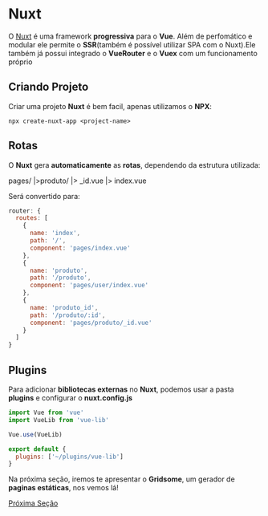 # Nuxt

O [Nuxt](https://nuxtjs.org/) é uma framework **progressiva** para o **Vue**. Além de perfomático e modular ele permite o **SSR**(também é possível utilizar SPA com o Nuxt).Ele também já possui integrado o **VueRouter** e o **Vuex** com um funcionamento próprio

## Criando Projeto

Criar uma projeto **Nuxt** é bem facil, apenas utilizamos o **NPX**:

`npx create-nuxt-app <project-name>`

## Rotas

O **Nuxt** gera **automaticamente** as **rotas**, dependendo da estrutura utilizada:

pages/
  |>produto/
    |> _id.vue
  |> index.vue

Será convertido para:

```js
router: {
  routes: [
    {
      name: 'index',
      path: '/',
      component: 'pages/index.vue'
    },
    {
      name: 'produto',
      path: '/produto',
      component: 'pages/user/index.vue'
    },
    {
      name: 'produto_id',
      path: '/produto/:id',
      component: 'pages/produto/_id.vue'
    }
  ]
}
```

## Plugins

Para adicionar **bibliotecas externas** no **Nuxt**, podemos usar a pasta **plugins** e configurar o **nuxt.config.js**

```js
import Vue from 'vue'
import VueLib from 'vue-lib'

Vue.use(VueLib)
```

```js
export default {
  plugins: ['~/plugins/vue-lib']
}
```

Na próxima seção, iremos te apresentar o **Gridsome**, um gerador de **paginas estáticas**, nos vemos lá!

[Próxima Seção](./2%20-%20Gridsome.md)